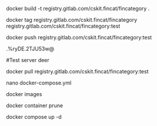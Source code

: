 docker build -t registry.gitlab.com/cskit.fincat/fincategory .

docker tag registry.gitlab.com/cskit.fincat/fincategory registry.gitlab.com/cskit.fincat/fincategory:test

docker push registry.gitlab.com/cskit.fincat/fincategory:test

.%ryDE.2TJU53w@

#Test server deer

docker pull registry.gitlab.com/cskit.fincat/fincategory:test

nano docker-compose.yml

docker images

docker container prune

docker compose up -d
